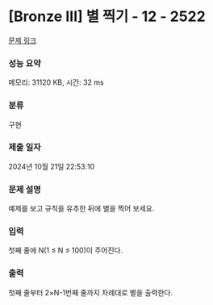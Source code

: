 # [Bronze III] 별 찍기 - 12 - 2522 

[문제 링크](https://www.acmicpc.net/problem/2522) 

### 성능 요약

메모리: 31120 KB, 시간: 32 ms

### 분류

구현

### 제출 일자

2024년 10월 21일 22:53:10

### 문제 설명

<p>예제를 보고 규칙을 유추한 뒤에 별을 찍어 보세요.</p>

### 입력 

 <p><span class="s1">첫째</span> <span class="s1">줄에</span> N(1 ≤ N ≤ 100)<span class="s1">이</span> <span class="s1">주어진다</span>.</p>

### 출력 

 <p>첫째<span class="s1"> </span>줄부터<span class="s1"> 2×N-1</span>번째<span class="s1"> </span>줄까지<span class="s1"> </span>차례대로<span class="s1"> </span>별을<span class="s1"> </span>출력한다<span class="s1">.</span></p>

